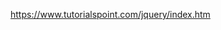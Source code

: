 https://www.tutorialspoint.com/jquery/index.htm
<!--stackedit_data:
eyJoaXN0b3J5IjpbLTE4NzEyMDk3MDNdfQ==
-->